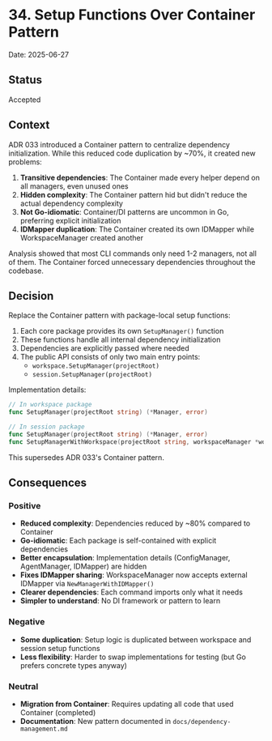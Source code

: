 # 34. Setup Functions Over Container Pattern

Date: 2025-06-27

## Status

Accepted

## Context

ADR 033 introduced a Container pattern to centralize dependency initialization. While this reduced code duplication by ~70%, it created new problems:

1. **Transitive dependencies**: The Container made every helper depend on all managers, even unused ones
2. **Hidden complexity**: The Container pattern hid but didn't reduce the actual dependency complexity
3. **Not Go-idiomatic**: Container/DI patterns are uncommon in Go, preferring explicit initialization
4. **IDMapper duplication**: The Container created its own IDMapper while WorkspaceManager created another

Analysis showed that most CLI commands only need 1-2 managers, not all of them. The Container forced unnecessary dependencies throughout the codebase.

## Decision

Replace the Container pattern with package-local setup functions:

1. Each core package provides its own `SetupManager()` function
2. These functions handle all internal dependency initialization
3. Dependencies are explicitly passed where needed
4. The public API consists of only two main entry points:
   - `workspace.SetupManager(projectRoot)`
   - `session.SetupManager(projectRoot)`

Implementation details:

```go
// In workspace package
func SetupManager(projectRoot string) (*Manager, error)

// In session package
func SetupManager(projectRoot string) (*Manager, error)
func SetupManagerWithWorkspace(projectRoot string, workspaceManager *workspace.Manager) (*Manager, error)
```

This supersedes ADR 033's Container pattern.

## Consequences

### Positive

- **Reduced complexity**: Dependencies reduced by ~80% compared to Container
- **Go-idiomatic**: Each package is self-contained with explicit dependencies
- **Better encapsulation**: Implementation details (ConfigManager, AgentManager, IDMapper) are hidden
- **Fixes IDMapper sharing**: WorkspaceManager now accepts external IDMapper via `NewManagerWithIDMapper()`
- **Clearer dependencies**: Each command imports only what it needs
- **Simpler to understand**: No DI framework or pattern to learn

### Negative

- **Some duplication**: Setup logic is duplicated between workspace and session setup functions
- **Less flexibility**: Harder to swap implementations for testing (but Go prefers concrete types anyway)

### Neutral

- **Migration from Container**: Requires updating all code that used Container (completed)
- **Documentation**: New pattern documented in `docs/dependency-management.md`
